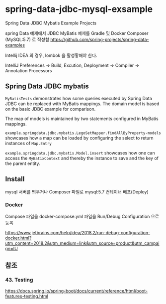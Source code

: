 # spring-data-jdbc-mysql-exsample
Spring Data JDBC Mybatis Example Projects


spring Data 예제에서 JDBC MyBatis 예제를 Gradle 및 Docker Composer (MySQL:5.7) 로 작성함
https://github.com/spring-projects/spring-data-examples

Intellij IDEA 의 경우, lombok 을 활성황해야 한다.
 
IntelliJ Preferences => Build, Excution, Deployment => Compiler => Annotation Processors 

## Spring Data JDBC mybatis

`MyBatisTests` demonstrates how some queries executed by Spring Data JDBC can be replaced with MyBatis mappings.
The domain model is based on the basic JDBC example for comparison.

The map of models is maintained by two statements configured in MyBatis mappings.

`example.springdata.jdbc.mybatis.LegoSetMapper.findAllByProperty-models` showcases how a map can be loaded by configuring the select to return instances of `Map.Entry`

`example.springdata.jdbc.mybatis.Model.insert` showcases how one can access the `MyBatixContext` and thereby the instance to save and the key of the parent entity.


## Install

mysql 서버를 띄우거나 Composer 파일로 mysql:5.7 컨테이너 배포(Deploy)


### Docker


Compose 파일을 
docker-compose.yml 파일을 Run/Debug Configuration 으로 등록

https://www.jetbrains.com/help/idea/2018.2/run-debug-configuration-docker.html?utm_content=2018.2&utm_medium=link&utm_source=product&utm_campaign=IU


## 참조 

### 43. Testing

https://docs.spring.io/spring-boot/docs/current/reference/html/boot-features-testing.html


